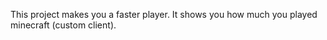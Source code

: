 This project makes you a faster player.
It shows you how much you played minecraft (custom client).

